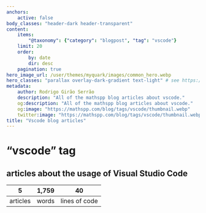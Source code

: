 ```yaml
---
anchors:
    active: false
body_classes: "header-dark header-transparent"
content:
    items:
        "@taxonomy": {"category": "blogpost", "tag": "vscode"}
    limit: 20
    order:
        by: date
        dir: desc
    pagination: true
hero_image_url: /user/themes/myquark/images/common_hero.webp
hero_classes: "parallax overlay-dark-gradient text-light" # see https://demo.getgrav.org/blog-skeleton/blog/hero-classes
metadata:
    author: Rodrigo Girão Serrão
    description: "All of the mathspp blog articles about vscode."
    og:description: "All of the mathspp blog articles about vscode."
    og:image: "https://mathspp.com/blog/tags/vscode/thumbnail.webp"
    twitter:image: "https://mathspp.com/blog/tags/vscode/thumbnail.webp"
title: "Vscode blog articles"
---
```


# “vscode” tag


## articles about the usage of Visual Studio Code



<table class="stats-table">
    <thead>
        <tr>
            <th style="text-align: center;">5</th>
            <th style="text-align: center;">1,759</th>
            <th style="text-align: center;">40</th>
        </tr>
    </thead>
    <tbody>
        <tr>
            <td style="text-align: center;">articles</td>
            <td style="text-align: center;">words</td>
            <td style="text-align: center;">lines of code</td>
        </tr>
    </tbody>
</table>
